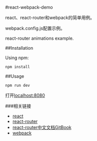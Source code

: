 #react-webpack-demo

react、react-router和webpack的简单用例。

webpack.config.js配置示例。

react-router animations example.

<!-- A simple Demo for react and react-router and webpack.

And the example config for webpack.config.js. -->

##Installation

Using npm:

    npm install

##Usage

    npm run dev

打开[localhost:8080](http://localhost:8080)

###相关链接
 * [react](https://facebook.github.io/react/)
 * [react-router](https://github.com/reactjs/react-router)
 * [react-router中文文档GitBook](http://react-guide.github.io/react-router-cn/index.html)
 * [webpack](https://webpack.github.io/)
